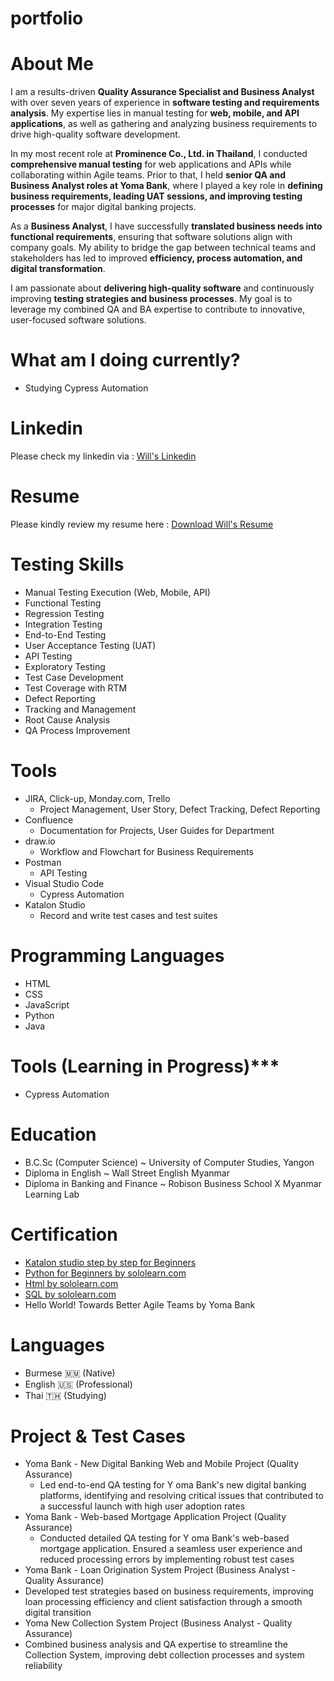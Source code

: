 # portfolio

# About Me
I am a results-driven **Quality Assurance Specialist and Business Analyst** with over seven years of experience in **software testing and requirements analysis**. My expertise lies in manual testing for **web, mobile, and API applications**, as well as gathering and analyzing business requirements to drive high-quality software development.  

In my most recent role at **Prominence Co., Ltd. in Thailand**, I conducted **comprehensive manual testing** for web applications and APIs while collaborating within Agile teams. Prior to that, I held **senior QA and Business Analyst roles at Yoma Bank**, where I played a key role in **defining business requirements, leading UAT sessions, and improving testing processes** for major digital banking projects.  

As a **Business Analyst**, I have successfully **translated business needs into functional requirements**, ensuring that software solutions align with company goals. My ability to bridge the gap between technical teams and stakeholders has led to improved **efficiency, process automation, and digital transformation**.  

I am passionate about **delivering high-quality software** and continuously improving **testing strategies and business processes**. My goal is to leverage my combined QA and BA expertise to contribute to innovative, user-focused software solutions.

# What am I doing currently?
- Studying Cypress Automation

# Linkedin
Please check my linkedin via : [Will's Linkedin](https://www.linkedin.com/in/htuuwill/)

# Resume
Please kindly review my resume here : [Download Will's Resume](https://drive.google.com/file/d/1337w2sMdFBPVyfs4DRufdG95lgUceCgH/view?usp=sharing)

# Testing Skills
- Manual Testing Execution (Web, Mobile, API)
- Functional Testing
- Regression Testing
- Integration Testing
- End-to-End Testing
- User Acceptance Testing (UAT)
- API Testing
- Exploratory Testing
- Test Case Development
- Test Coverage with RTM
- Defect Reporting
- Tracking and Management
- Root Cause Analysis
- QA Process Improvement

# Tools 
- JIRA, Click-up, Monday.com, Trello
  - Project Management, User Story, Defect Tracking, Defect Reporting
- Confluence
  - Documentation for Projects, User Guides for Department
- draw.io
  - Workflow and Flowchart for Business Requirements
- Postman
  - API Testing
- Visual Studio Code
  - Cypress Automation
- Katalon Studio
  - Record and write test cases and test suites
 
# Programming Languages
- HTML
- CSS
- JavaScript
- Python
- Java

# Tools (Learning in Progress)***
- Cypress Automation

# Education
- B.C.Sc (Computer Science) ~ University of Computer Studies, Yangon
- Diploma in English ~ Wall Street English Myanmar
- Diploma in Banking and Finance ~ Robison Business School X Myanmar Learning Lab

# Certification
- [Katalon studio step by step for Beginners](https://www.udemy.com/certificate/UC-QWRWRJ32/)
- [Python for Beginners by sololearn.com](https://www.sololearn.com/Certificate/CT-QJNXNIIZ/png)
- [Html by sololearn.com](https://www.sololearn.com/Certificate/CT-QJNXNIIZ/png)
- [SQL by sololearn.com](https://www.sololearn.com/en/certificates/CT-QHMLBRFY)
- Hello World! Towards Better Agile Teams by Yoma Bank
  

# Languages
- Burmese 🇲🇲 (Native)
- English 🇺🇸 (Professional)
- Thai 🇹🇭 (Studying)

# Project & Test Cases
- Yoma Bank - New Digital Banking Web and Mobile Project (Quality Assurance)
  - Led end-to-end QA testing for Y oma Bank's new digital banking platforms, identifying and resolving critical issues that contributed to a successful launch with high user adoption rates
- Yoma Bank - Web-based Mortgage Application Project (Quality Assurance)
  - Conducted detailed QA testing for Y oma Bank's web-based mortgage application. Ensured a seamless user experience and reduced processing errors by implementing robust test cases
- Yoma Bank - Loan Origination System Project (Business Analyst - Quality Assurance)
 - Developed test strategies based on business requirements, improving loan processing efficiency and client satisfaction through a smooth digital transition
- Yoma New Collection System Project (Business Analyst - Quality Assurance)
 - Combined business analysis and QA expertise to streamline the Collection System, improving debt collection processes and system reliability
